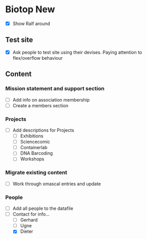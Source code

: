 # Biotop New

- [x] Show Ralf around

## Test site
- [x] Ask people to test site using their devises. Paying attention to flex/overflow behaviour

## Content
### Mission statement and support section
- [ ] Add info on association membership
- [ ] Create a members section

### Projects
- [ ] Add descriptions for Projects
  - [ ] Exhibitions
  - [ ] Sciencecomic
  - [ ] Containerlab
  - [ ] DNA Barcoding
  - [ ] Workshops

### Migrate existing content
- [ ] Work through xmascal entries and update

### People
- [ ] Add all people to the datafile
- [ ] Contact for info...
  - [ ] Gerhard
  - [ ] Ugne
  - [x] Dieter
